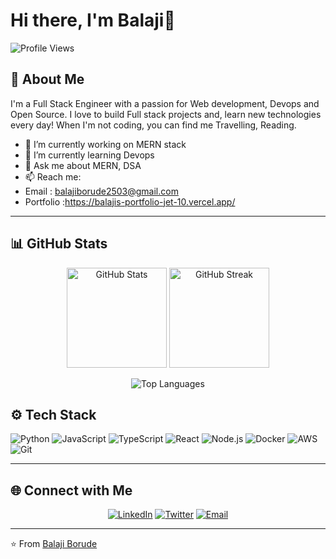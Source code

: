 # Hi there, I'm Balaji👋

![Profile Views](https://komarev.com/ghpvc/?username=balaji-borude&label=Profile%20views&color=0e75b6&style=flat)

## 🚀 About Me

I'm a Full Stack Engineer with a passion for Web development, Devops and Open Source. I love to build Full stack projects and, learn new technologies every day! When I'm not coding, you can find me Travelling, Reading.

- 🔭 I’m currently working on MERN stack
- 🌱 I’m currently learning Devops
- 💬 Ask me about MERN, DSA
- 📫 Reach me:
- Email     : [balajiborude2503@gmail.com](mailto:your.email@example.com)
- Portfolio :https://balajis-portfolio-jet-10.vercel.app/

---

## 📊 GitHub Stats

<p align="center">
  <img src="https://github-readme-stats.vercel.app/api?username=balaji-borude&show_icons=true&theme=radical" alt="GitHub Stats" height="160px"/>
  <img src="https://github-readme-streak-stats.herokuapp.com?user=balaji-borude&theme=radical&hide_border=true" alt="GitHub Streak" height="160px"/>
</p>

<p align="center">
  <img src="https://github-readme-stats.vercel.app/api/top-langs/?username=balaji-borude&layout=compact&theme=radical" alt="Top Languages"/>
</p>

## ⚙ Tech Stack

![Python](https://img.shields.io/badge/Python-3776AB?style=for-the-badge&logo=python&logoColor=white)
![JavaScript](https://img.shields.io/badge/JavaScript-F7DF1E?style=for-the-badge&logo=javascript&logoColor=black)
![TypeScript](https://img.shields.io/badge/TypeScript-3178C6?style=for-the-badge&logo=typescript&logoColor=white)
![React](https://img.shields.io/badge/React-61DAFB?style=for-the-badge&logo=react&logoColor=black)
![Node.js](https://img.shields.io/badge/Node.js-339933?style=for-the-badge&logo=node-dot-js&logoColor=white)
![Docker](https://img.shields.io/badge/Docker-2496ED?style=for-the-badge&logo=docker&logoColor=white)
![AWS](https://img.shields.io/badge/AWS-232F3E?style=for-the-badge&logo=amazon-aws&logoColor=white)
![Git](https://img.shields.io/badge/Git-F05032?style=for-the-badge&logo=git&logoColor=white)

---
## 🌐 Connect with Me

<p align="center">
  <a href="https://www.linkedin.com/in/balaji-borude/"><img src="https://img.shields.io/badge/LinkedIn-0077B5?style=for-the-badge&logo=linkedin&logoColor=white" alt="LinkedIn"/></a>
  <a href="https://twitter.com/balajiborude001"><img src="https://img.shields.io/badge/Twitter-1DA1F2?style=for-the-badge&logo=twitter&logoColor=white" alt="Twitter"/></a>
  <a href="mailto:balajiborude2503@gmail.com"><img src="https://img.shields.io/badge/Email-D14836?style=for-the-badge&logo=gmail&logoColor=white" alt="Email"/></a>
</p>

---

⭐ From [Balaji Borude](https://github.com/balaji-borude)
